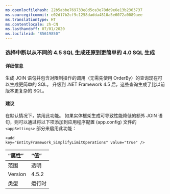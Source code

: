 ```yaml
---
ms.openlocfilehash: 22b5abbe769733e8d5ca3e78dd9e6e13b2363737
ms.sourcegitcommit: e02d17b2cf9c1258dadda4810a5e6072a0089aee
ms.translationtype: HT
ms.contentlocale: zh-CN
ms.lasthandoff: 07/01/2020
ms.locfileid: "85619850"
---
```

### <a name="opt-in-break-to-revert-from-different-45-sql-generation-to-simpler-40-sql-generation"></a>选择中断以从不同的 4.5 SQL 生成还原到更简单的 4.0 SQL 生成

#### <a name="details"></a>详细信息

生成 JOIN 语句并包含对限制操作的调用（无需先使用 OrderBy）的查询现在可以生成更简单的 SQL。 升级到 .NET Framework 4.5 后，这些查询生成了比以前版本更复杂的 SQL。

#### <a name="suggestion"></a>建议

在默认情况下，禁用此功能。 如果实体框架生成可导致性能降低的额外 JOIN 语句，则可以通过将以下项添加到应用程序配置 (app.config) 文件的 <code>&lt;appSettings&gt;</code> 部分来启用此功能：<pre><code class="lang-xml">&lt;add key=&quot;EntityFramework_SimplifyLimitOperations&quot; value=&quot;true&quot; /&gt;&#13;&#10;</code></pre>

| “属性”    | “值”       |
|:--------|:------------|
| 范围   |透明|
|Version|4.5.2|
|类型|运行时|
